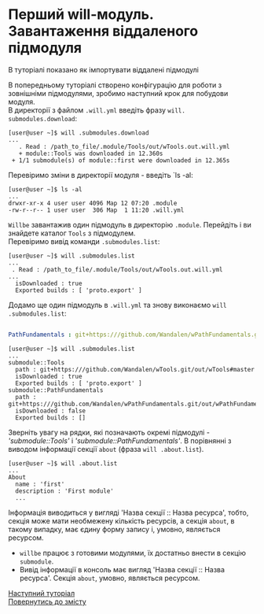 # Перший will-модуль. Завантаження віддаленого підмодуля

В туторіалі показано як імпортувати віддалені підмодулі  

В попередньому туторіалі створено конфігурацію для роботи з зовнішніми підмодулями, зробимо наступний крок для побудови модуля.  
<a name="submodules-download"> В директорії з файлом `.will.yml` введіть фразу `will. submodules.download`:

```
[user@user ~]$ will .submodules.download
...
   . Read : /path_to_file/.module/Tools/out/wTools.out.will.yml
   + module::Tools was downloaded in 12.360s
 + 1/1 submodule(s) of module::first were downloaded in 12.365s

```

Перевіримо зміни в директорії модуля - введіть `ls -al:

```
[user@user ~]$ ls -al
...
drwxr-xr-x 4 user user 4096 Мар 12 07:20 .module
-rw-r--r-- 1 user user  306 Мар  1 11:20 .will.yml

```

`Willbe` завантажив один підмодуль в директорію `.module`. Перейдіть і ви знайдете каталог `Tools` з підмодулем.  
Перевіримо вивід команди `.submodules.list`:

```
[user@user ~]$ will .submodules.list
...
 . Read : /path_to_file/.module/Tools/out/wTools.out.will.yml
...
  isDownloaded : true
  Exported builds : [ 'proto.export' ]

```

Додамо ще один підмодуль в `.will.yml` та знову виконаємо `will .submodules.list`:

```yaml

PathFundamentals : git+https:///github.com/Wandalen/wPathFundamentals.git/out/wPathFundamentals#master

```

```
[user@user ~]$ will .submodules.list
...
submodule::Tools
  path : git+https:///github.com/Wandalen/wTools.git/out/wTools#master
  isDownloaded : true
  Exported builds : [ 'proto.export' ]
submodule::PathFundamentals
  path : git+https:///github.com/Wandalen/wPathFundamentals.git/out/wPathFundamentals#master
  isDownloaded : false
  Exported builds : []

```

<a name="resource-inheritation"> Зверніть увагу на рядки, які позначають окремі підмодулі - _'submodule::Tools'_ i _'submodule::PathFundamentals'_. В порівнянні з виводом інформації секції `about` (фраза `will .about.list`).

```
[user@user ~]$ will .about.list
...
About
  name : 'first'
  description : 'First module'
  ...

```

Інформація виводиться у вигляді 'Назва секції :: Назва ресурса', тобто, секція може мати необмежену кількість ресурсів, а секція `about`, в такому випадку, має єдину форму запису і, умовно, являється ресурсом.

- `willbe` працює з готовими модулями, їх достатньо внести в секцію `submodule`.
- Вивід інформації в консоль має вигляд 'Назва секції :: Назва ресурса'. Секція `about`, умовно, являється ресурсом.

[Наступний туторіал](SubmodulesImporting2.md)  
[Повернутись до змісту](../README.md#tutorials)

